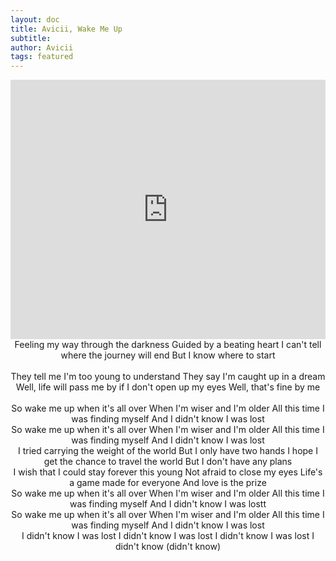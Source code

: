 ```yaml
---
layout: doc
title: Avicii, Wake Me Up
subtitle: 
author: Avicii
tags: featured
---
```


<iframe width="100%" height="415" src="https://www.youtube.com/embed/IcrbM1l_BoI" frameborder="0" allow="autoplay; encrypted-media" allowfullscreen></iframe>


<center>Feeling my way through the darkness
Guided by a beating heart
I can't tell where the journey will end
But I know where to start</center>
<br>
<center>They tell me I'm too young to understand
They say I'm caught up in a dream
Well, life will pass me by if I don't open up my eyes
Well, that's fine by me</center>
<br>
<center>So wake me up when it's all over
When I'm wiser and I'm older
All this time I was finding myself
And I didn't know I was lost</center>

<center>So wake me up when it's all over
When I'm wiser and I'm older
All this time I was finding myself
And I didn't know I was lost</center>

<center>I tried carrying the weight of the world
But I only have two hands
I hope I get the chance to travel the world
But I don't have any plans</center>

<center>I wish that I could stay forever this young
Not afraid to close my eyes
Life's a game made for everyone
And love is the prize</center>

<center>So wake me up when it's all over
When I'm wiser and I'm older
All this time I was finding myself
And I didn't know I was lostt</center>

<center>So wake me up when it's all over
When I'm wiser and I'm older
All this time I was finding myself
And I didn't know I was lost</center>

<center>I didn't know I was lost
I didn't know I was lost
I didn't know I was lost
I didn't know (didn't know)</center>
